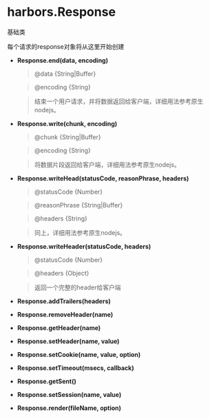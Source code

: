 # harbors.Response

基础类

每个请求的response对象将从这里开始创建

- **Response.end(data, encoding)**

    > @data {String|Buffer}
    
    > @encoding {String}
    
    > 结束一个用户请求，并将数据返回给客户端，详细用法参考原生nodejs。
    
- **Response.write(chunk, encoding)**

    > @chunk {String|Buffer}
    
    > @encoding {String}
    
    > 将数据片段返回给客户端，详细用法参考原生nodejs。
    
- **Response.writeHead(statusCode, reasonPhrase, headers)**

    > @statusCode {Number}
    
    > @reasonPhrase {String|Buffer}
    
    > @headers {String}
    
    > 同上，详细用法参考原生nodejs。
    
- **Response.writeHeader(statusCode, headers)**

    > @statusCode {Number}
    
    > @headers {Object}
    
    > 返回一个完整的header给客户端
    
- **Response.addTrailers(headers)**

- **Response.removeHeader(name)**

- **Response.getHeader(name)**

- **Response.setHeader(name, value)**

- **Response.setCookie(name, value, option)**

- **Response.setTimeout(msecs, callback)**

- **Response.getSent()**

- **Response.setSession(name, value)**

- **Response.render(fileName, option)**

    
